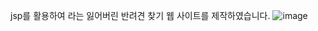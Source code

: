 jsp를 활용하여 <Find Our Puppy> 라는 잃어버린 반려견 찾기 웹 사이트를 제작하였습니다.
![image](https://github.com/sowon61/jsp_puppyWeb/assets/115778827/e6843675-2cd2-4105-9f82-9c20961d4cec)
